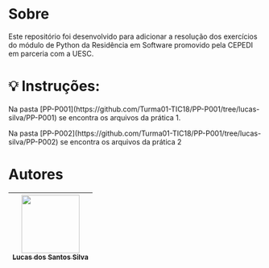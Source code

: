 # Sobre

<p>Este repositório foi desenvolvido para adicionar a resolução dos exercícios do módulo de Python da Residência em Software promovido pela CEPEDI em parceria com a UESC.</p>

# 💡 Instruções:
<p>Na pasta [PP-P001](https://github.com/Turma01-TIC18/PP-P001/tree/lucas-silva/PP-P001) se encontra os arquivos da prática 1.</p>
<p>Na pasta [PP-P002](https://github.com/Turma01-TIC18/PP-P001/tree/lucas-silva/PP-P002) se encontra os arquivos da prática 2</p>

# Autores

| [<img src="https://avatars.githubusercontent.com/u/17802288?v=4" width=115><br><sub>Lucas dos Santos Silva</sub>](https://github.com/eulucasilva) | 
|:-------------------------------------------------------------------------------------------------------------------------------------------------:|
